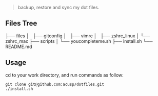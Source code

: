 > backup, restore and sync my dot files.

## Files Tree

├── files
│   ├── gitconfig
│   ├── vimrc
│   ├── zshrc_linux
│   └── zshrc_mac
├── scripts
│   └── youcompleteme.sh
├── install.sh
└── README.md

## Usage

cd to your work directory, and run commands as follow:
```
git clone git@github.com:acusp/dotfiles.git
./install.sh
```

